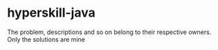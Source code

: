 # hyperskill-java

The problem, descriptions and so on belong to their respective owners. Only the solutions are mine
